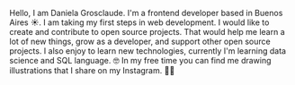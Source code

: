 Hello, I am Daniela Grosclaude. 
I'm a frontend developer based in Buenos Aires ☀️. 
I am taking my first steps in web development. I would like to create and contribute to open source projects. That would help me learn a lot of new things, grow as a developer, and support other open source projects. I also enjoy to learn new technologies, currently I'm learning data science and SQL language. 🤓
In my free time you can find me drawing illustrations that I share on my Instagram. ✍🏽

